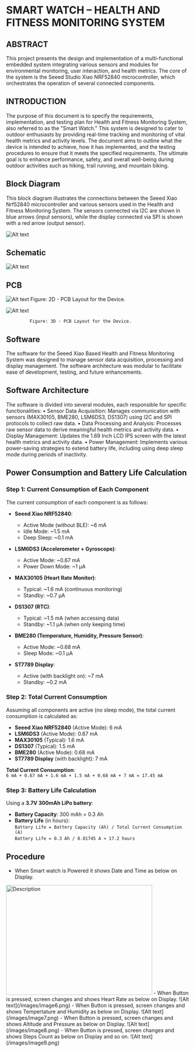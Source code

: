# SMART WATCH – HEALTH AND FITNESS MONITORING SYSTEM

## ABSTRACT
This project presents the design and implementation of a multi-functional embedded system integrating various sensors and modules for environmental monitoring, user interaction, and health metrics. The core of the system is the Seeed Studio Xiao NRF52840 microcontroller, which orchestrates the operation of several connected components. 

## INTRODUCTION
The purpose of this document is to specify the requirements, implementation, and testing plan for Health and Fitness Monitoring System, also referred to as the "Smart Watch." This system is designed to cater to outdoor enthusiasts by providing real-time tracking and monitoring of vital health metrics and activity levels. The document aims to outline what the device is intended to achieve, how it has implemented, and the testing procedures to ensure that it meets the specified requirements. The ultimate goal is to enhance performance, safety, and overall well-being during outdoor activities such as hiking, trail running, and mountain biking.

## Block Diagram

This block diagram illustrates the connections between the Seeed Xiao Nrf52840 microcontroller and various sensors used in the Health and Fitness Monitoring System. The sensors connected via I2C are shown in blue arrows (input sensors), while the display connected via SPI is shown with a red arrow (output sensor).

![Alt text](/images/image1.png)

## Schematic

![Alt text](/images/image2.png)

## PCB

![Alt text](/images/image3.png)
            Figure:  2D - PCB Layout for the Device.

![Alt text](/images/image4.png)

             Figure: 3D - PCB Layout for the Device.
             
             
## Software 
The software for the Seeed Xiao Based Health and Fitness Monitoring System was designed to manage sensor data acquisition, processing and display management. The software architecture was modular to facilitate ease of development, testing, and future enhancements.

## Software Architecture
The software is divided into several modules, each responsible for specific functionalities:
• Sensor Data Acquisition: Manages communication with sensors (MAX30105, BME280, LSM6DS3, DS1307) using I2C and SPI protocols to collect raw data.
• Data Processing and Analysis: Processes raw sensor data to derive meaningful health metrics and activity data.
• Display Management: Updates the 1.69 Inch LCD IPS screen with the latest health metrics and activity data.
• Power Management: Implements various power-saving strategies to extend battery life, including using deep sleep mode during periods of inactivity.

## Power Consumption and Battery Life Calculation

### Step 1: Current Consumption of Each Component

The current consumption of each component is as follows:

- **Seeed Xiao NRF52840**:
  - Active Mode (without BLE): ~6 mA
  - Idle Mode: ~1.5 mA
  - Deep Sleep: ~0.1 mA

- **LSM6DS3 (Accelerometer + Gyroscope)**:
  - Active Mode: ~0.67 mA
  - Power Down Mode: ~1 µA

- **MAX30105 (Heart Rate Monitor)**:
  - Typical: ~1.6 mA (continuous monitoring)
  - Standby: ~0.7 µA

- **DS1307 (RTC)**:
  - Typical: ~1.5 mA (when accessing data)
  - Standby: ~1.1 µA (when only keeping time)

- **BME280 (Temperature, Humidity, Pressure Sensor)**:
  - Active Mode: ~0.68 mA
  - Sleep Mode: ~0.1 µA

- **ST7789 Display**:
  - Active (with backlight on): ~7 mA
  - Standby: ~0.2 mA

### Step 2: Total Current Consumption

Assuming all components are active (no sleep mode), the total current consumption is calculated as:

- **Seeed Xiao NRF52840** (Active Mode): 6 mA
- **LSM6DS3** (Active Mode): 0.67 mA
- **MAX30105** (Typical): 1.6 mA
- **DS1307** (Typical): 1.5 mA
- **BME280** (Active Mode): 0.68 mA
- **ST7789 Display** (with backlight): 7 mA

**Total Current Consumption**:  
`6 mA + 0.67 mA + 1.6 mA + 1.5 mA + 0.68 mA + 7 mA = 17.45 mA`

### Step 3: Battery Life Calculation

Using a **3.7V 300mAh LiPo battery**:

- **Battery Capacity**: 300 mAh = 0.3 Ah
- **Battery Life** (in hours):  
  `Battery Life = Battery Capacity (Ah) / Total Current Consumption (A)`  
  `Battery Life = 0.3 Ah / 0.01745 A ≈ 17.2 hours`

## Procedure

- When Smart watch is Powered it shows Date and Time as below on Display.
<img src="/images/image6.png" alt="Description" width="400" height="300">
- When Button is pressed, screen changes and shows Heart Rate as below on Display.
![Alt text](/images/image6.png)
- When Button is pressed, screen changes and shows Tempertature and Humidity as below on Display.
![Alt text](/images/image7.png)
- When Button is pressed, screen changes and shows Altitude and Pressure as below on Display.
![Alt text](/images/image8.png)
- When Button is pressed, screen changes and shows Steps Count as below on Display and so on.
![Alt text](/images/image9.png)
